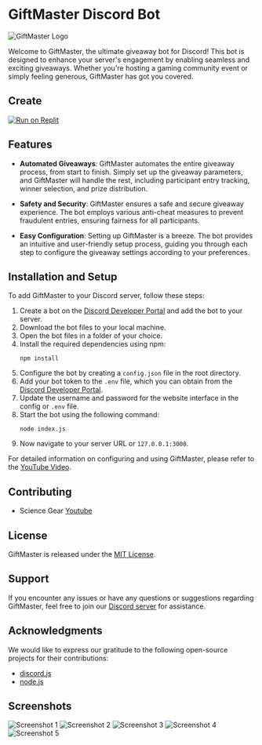 # GiftMaster Discord Bot

![GiftMaster Logo](https://cdn.discordapp.com/attachments/1118832324772106343/1118852717029359656/GiftMaster-6-15-2023.png)

Welcome to GiftMaster, the ultimate giveaway bot for Discord! This bot is designed to enhance your server's engagement by enabling seamless and exciting giveaways. Whether you're hosting a gaming community event or simply feeling generous, GiftMaster has got you covered.

## Create

<a href="https://replit.com/github/https://github.com/ScienceGear/giftmaster">
  <img src="https://replit.com/badge/github/ScienceGear/giftmaster" alt="Run on Replit" />
</a>


## Features

- **Automated Giveaways**: GiftMaster automates the entire giveaway process, from start to finish. Simply set up the giveaway parameters, and GiftMaster will handle the rest, including participant entry tracking, winner selection, and prize distribution.

- **Safety and Security**: GiftMaster ensures a safe and secure giveaway experience. The bot employs various anti-cheat measures to prevent fraudulent entries, ensuring fairness for all participants.

- **Easy Configuration**: Setting up GiftMaster is a breeze. The bot provides an intuitive and user-friendly setup process, guiding you through each step to configure the giveaway settings according to your preferences.

## Installation and Setup

To add GiftMaster to your Discord server, follow these steps:

1. Create a bot on the [Discord Developer Portal](https://discord.com/developers/applications) and add the bot to your server.
2. Download the bot files to your local machine.
3. Open the bot files in a folder of your choice.
4. Install the required dependencies using npm:
   ```
   npm install
   ```
5. Configure the bot by creating a `config.json` file in the root directory.
6. Add your bot token to the `.env` file, which you can obtain from the [Discord Developer Portal](https://discord.com/developers/applications).
7. Update the username and password for the website interface in the config or `.env` file.
8. Start the bot using the following command:
   ```
   node index.js
   ```
9. Now navigate to your server URL or `127.0.0.1:3000`.

For detailed information on configuring and using GiftMaster, please refer to the [YouTube Video](example.com).

## Contributing

 - Science Gear [Youtube](https://www.youtube.com/c/ScienceGearYT?sub_confirmation=1)

## License

GiftMaster is released under the [MIT License](LICENSE).

## Support

If you encounter any issues or have any questions or suggestions regarding GiftMaster, feel free to join our [Discord server](https://dsc.gg/sciencegear) for assistance.

## Acknowledgments

We would like to express our gratitude to the following open-source projects for their contributions:

- [discord.js](https://discord.js.org/)
- [node.js](https://nodejs.org)

## Screenshots

![Screenshot 1](https://cdn.discordapp.com/attachments/1118832324772106343/1118856152340504627/image.png)
![Screenshot 2](https://cdn.discordapp.com/attachments/1118832324772106343/1118856332364234752/image.png)
![Screenshot 3](https://cdn.discordapp.com/attachments/1118832324772106343/1118856384491028602/image.png)
![Screenshot 4](https://cdn.discordapp.com/attachments/1118832324772106343/1118856429747572798/image.png)
![Screenshot 5](https://cdn.discordapp.com/attachments/1118832324772106343/1118856476098830416/image.png)
